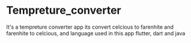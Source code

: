 # Tempreture_converter
It's a tempreture converter app its convert celcious to farenhite and farenhite to celcious, and language used in this app flutter, dart and java
